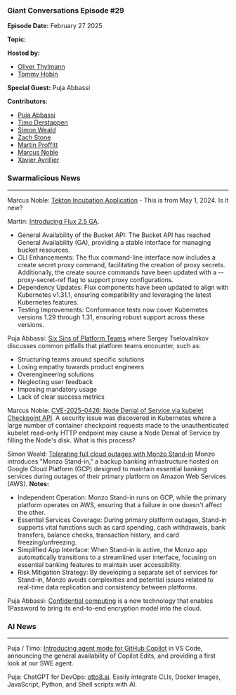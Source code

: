 ### Giant Conversations Episode #29

**Episode Date:** February 27 2025

**Topic:**

**Hosted by:** 

* [Oliver Thylmann](https://twitter.com/othylmann)
* [Tommy Hobin](https://twitter.com/tommyhobin)

**Special Guest:**
Puja Abbassi

**Contributors:**

* [Puja Abbassi](https://bsky.app/profile/puja.dev)
* [Timo Derstappen](https://bsky.app/profile/t33m0w.bsky.social)
* [Simon Weald](https://twitter.com/glitchcrab/)
* [Zach Stone](https://www.linkedin.com/in/zstonesecurity/)
* [Martin Proffitt](https://github.com/mproffitt)
* [Marcus Noble](https://cloudnative.now/)
* [Xavier Avrillier](https://www.linkedin.com/in/avrillier/)

### Swarmalicious News 
------------------------------------------------------------------------------------------------------------------------------


Marcus Noble: [Tekton Incubation Application](https://github.com/cncf/toc/issues/1310) - This is from May 1, 2024. Is it new?

Martin: [Introducing Flux 2.5 GA](https://github.com/fluxcd/flux2/releases/tag/v2.5.0).
- General Availability of the Bucket API: The Bucket API has reached General Availability (GA), providing a stable interface for managing bucket resources.
- CLI Enhancements: The flux command-line interface now includes a create secret proxy command, facilitating the creation of proxy secrets. Additionally, the create source commands have been updated with a --proxy-secret-ref flag to support proxy configurations.
- Dependency Updates: Flux components have been updated to align with Kubernetes v1.31.1, ensuring compatibility and leveraging the latest Kubernetes features.
- Testing Improvements: Conformance tests now cover Kubernetes versions 1.29 through 1.31, ensuring robust support across these versions.

Puja Abbassi: [Six Sins of Platform Teams](https://serce.me/posts/2025-01-07-six-sins-of-platform-teams)
where Sergey Tselovalnikov discusses common pitfalls that platform teams encounter, such as:
- Structuring teams around specific solutions
- Losing empathy towards product engineers
- Overengineering solutions
- Neglecting user feedback
- Imposing mandatory usage
- Lack of clear success metrics

Marcus Noble: [CVE-2025-0426: Node Denial of Service via kubelet Checkpoint API](https://github.com/kubernetes/kubernetes/issues/130016). A security issue was discovered in Kubernetes where a large number of container checkpoint requests made to the unauthenticated kubelet read-only HTTP endpoint may cause a Node Denial of Service by filling the Node's disk. What is this process? 

Simon Weald: [Tolerating full cloud outages with Monzo Stand-in](https://monzo.com/blog/tolerating-full-cloud-outages-with-monzo-stand-in)
Monzo introduces "Monzo Stand-in," a backup banking infrastructure hosted on Google Cloud Platform (GCP) designed to maintain essential banking services during outages of their primary platform on Amazon Web Services (AWS). 
**Notes:**
- Independent Operation: Monzo Stand-in runs on GCP, while the primary platform operates on AWS, ensuring that a failure in one doesn't affect the other.
- Essential Services Coverage: During primary platform outages, Stand-in supports vital functions such as card spending, cash withdrawals, bank transfers, balance checks, transaction history, and card freezing/unfreezing.
- Simplified App Interface: When Stand-in is active, the Monzo app automatically transitions to a streamlined user interface, focusing on essential banking features to maintain user accessibility.
- Risk Mitigation Strategy: By developing a separate set of services for Stand-in, Monzo avoids complexities and potential issues related to real-time data replication and consistency between platforms.

Puja Abbassi: [Confidential computing](https://blog.1password.com/confidential-computing/) is a new technology that enables 1Password to bring its end-to-end encryption model into the cloud.

### AI News 
------------------------------------------------------------------------------------------------------------------------------

Puja / Timo: [Introducing agent mode for GitHub Copilot](https://github.blog/news-insights/product-news/github-copilot-the-agent-awakens/) in VS Code, announcing the general availability of Copilot Edits, and providing a first look at our SWE agent.

Puja: ChatGPT for DevOps: [otto8.ai](https://otto8.ai/). Easily integrate CLIs, Docker Images, JavaScript, Python, and Shell scripts with AI.


